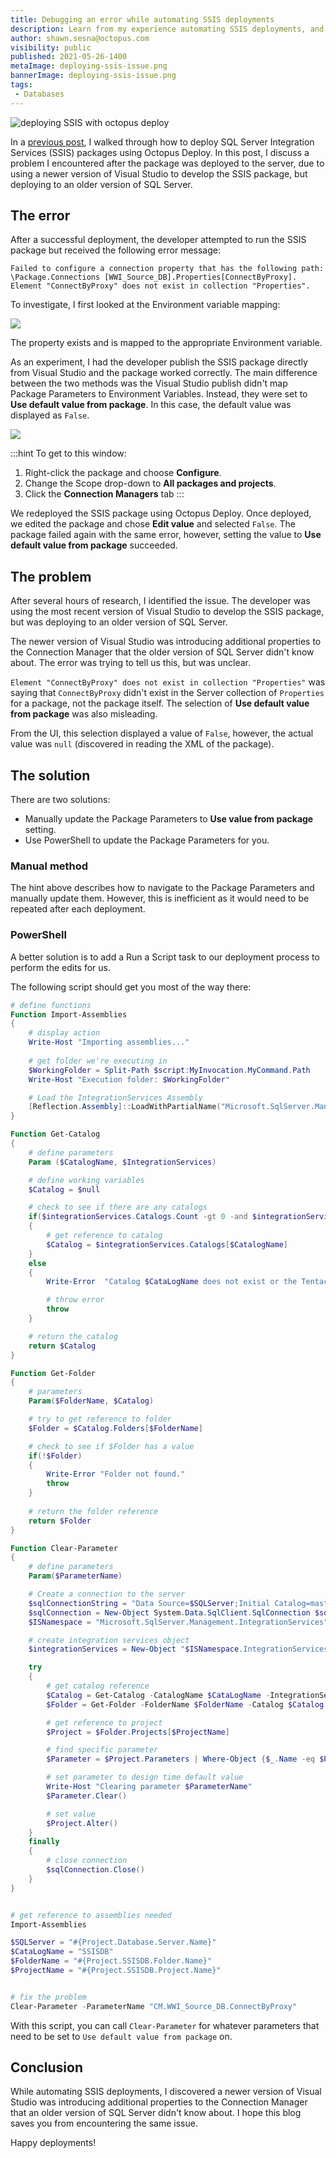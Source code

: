 ```yaml
---
title: Debugging an error while automating SSIS deployments
description: Learn from my experience automating SSIS deployments, and how to avoid an error using different versions of Visual Studio and SQL Server.
author: shawn.sesna@octopus.com
visibility: public
published: 2021-05-26-1400
metaImage: deploying-ssis-issue.png
bannerImage: deploying-ssis-issue.png
tags:
 - Databases
---
```


![deploying SSIS with octopus deploy](deploying-ssis-issue.png)

In a [previous post](https://octopus.com/blog/deploying-ssis), I walked through how to deploy SQL Server Integration Services (SSIS) packages using Octopus Deploy.  In this post, I discuss a problem I encountered after the package was deployed to the server, due to using a newer version of Visual Studio to develop the SSIS package, but deploying to an older version of SQL Server.

## The error
After a successful deployment, the developer attempted to run the SSIS package but received the following error message:

```
Failed to configure a connection property that has the following path: \Package.Connections [WWI_Source_DB].Properties[ConnectByProxy]. Element "ConnectByProxy" does not exist in collection "Properties".
```

To investigate, I first looked at the Environment variable mapping:

![](ssis-environment-mapping.png)

The property exists and is mapped to the appropriate Environment variable.

As an experiment, I had the developer publish the SSIS package directly from Visual Studio and the package worked correctly.  The main difference between the two methods was the Visual Studio publish didn't map Package Parameters to Environment Variables.  Instead, they were set to **Use default value from package**.  In this case, the default value was displayed as `False`.

![](ssis-package-parameter.png)

:::hint
To get to this window:

1. Right-click the package and choose **Configure**.
1. Change the Scope drop-down to **All packages and projects**.
1. Click the **Connection Managers** tab
:::

We redeployed the SSIS package using Octopus Deploy.  Once deployed, we edited the package and chose **Edit value** and selected `False`.  The package failed again with the same error, however, setting the value to **Use default value from package** succeeded.

## The problem
After several hours of research, I identified the issue. The developer was using the most recent version of Visual Studio to develop the SSIS package, but was deploying to an older version of SQL Server.  

The newer version of Visual Studio was introducing additional properties to the Connection Manager that the older version of SQL Server didn't know about. The error was trying to tell us this, but was unclear. 

`Element "ConnectByProxy" does not exist in collection "Properties"` was saying that `ConnectByProxy` didn't exist in the Server collection of `Properties` for a package, not the package itself.  The selection of **Use default value from package** was also misleading.  

From the UI, this selection displayed a value of `False`, however, the actual value was `null` (discovered in reading the XML of the package).

## The solution
There are two solutions:

- Manually update the Package Parameters to **Use value from package** setting.
- Use PowerShell to update the Package Parameters for you.

### Manual method
The hint above describes how to navigate to the Package Parameters and manually update them.  However, this is inefficient as it would need to be repeated after each deployment.

### PowerShell
A better solution is to add a Run a Script task to our deployment process to perform the edits for us. 

The following script should get you most of the way there:

```PowerShell
# define functions
Function Import-Assemblies
{
    # display action
    Write-Host "Importing assemblies..."
    
    # get folder we're executing in
    $WorkingFolder = Split-Path $script:MyInvocation.MyCommand.Path
    Write-Host "Execution folder: $WorkingFolder"

    # Load the IntegrationServices Assembly
    [Reflection.Assembly]::LoadWithPartialName("Microsoft.SqlServer.Management.IntegrationServices") | Out-Null # Out-Null suppresses a message that would normally be displayed saying it loaded out of GAC
}

Function Get-Catalog
{
    # define parameters
    Param ($CatalogName, $IntegrationServices)

    # define working variables
    $Catalog = $null

    # check to see if there are any catalogs
    if($integrationServices.Catalogs.Count -gt 0 -and $integrationServices.Catalogs[$CatalogName])
    {
        # get reference to catalog
        $Catalog = $integrationServices.Catalogs[$CatalogName]
    }
    else
    {
        Write-Error  "Catalog $CataLogName does not exist or the Tentacle account does not have access to it."

        # throw error
        throw 
    }

    # return the catalog
    return $Catalog
}

Function Get-Folder
{
    # parameters
    Param($FolderName, $Catalog)

    # try to get reference to folder
    $Folder = $Catalog.Folders[$FolderName]

    # check to see if $Folder has a value
    if(!$Folder)
    {
        Write-Error "Folder not found."
        throw
    }
    
    # return the folder reference
    return $Folder
}

Function Clear-Parameter
{
    # define parameters
    Param($ParameterName)

    # Create a connection to the server
    $sqlConnectionString = "Data Source=$SQLServer;Initial Catalog=master;Integrated Security=SSPI;"
    $sqlConnection = New-Object System.Data.SqlClient.SqlConnection $sqlConnectionString
    $ISNamespace = "Microsoft.SqlServer.Management.IntegrationServices"

    # create integration services object
    $integrationServices = New-Object "$ISNamespace.IntegrationServices" $sqlConnection

    try
    {
        # get catalog reference
        $Catalog = Get-Catalog -CatalogName $CataLogName -IntegrationServices $integrationServices
        $Folder = Get-Folder -FolderName $FolderName -Catalog $Catalog

        # get reference to project
        $Project = $Folder.Projects[$ProjectName]

        # find specific parameter
        $Parameter = $Project.Parameters | Where-Object {$_.Name -eq $ParameterName}

        # set parameter to design time default value
        Write-Host "Clearing parameter $ParameterName"
        $Parameter.Clear()

        # set value
        $Project.Alter()
    }
    finally
    {
        # close connection
        $sqlConnection.Close()
    }
}


# get reference to assemblies needed
Import-Assemblies

$SQLServer = "#{Project.Database.Server.Name}"
$CataLogName = "SSISDB"
$FolderName = "#{Project.SSISDB.Folder.Name}"
$ProjectName = "#{Project.SSISDB.Project.Name}"


# fix the problem
Clear-Parameter -ParameterName "CM.WWI_Source_DB.ConnectByProxy"
```

With this script, you can call `Clear-Parameter` for whatever parameters that need to be set to `Use default value from package` on.

## Conclusion
While automating SSIS deployments, I discovered a newer version of Visual Studio was introducing additional properties to the Connection Manager that an older version of SQL Server didn't know about. I hope this blog saves you from encountering the same issue.

Happy deployments!

